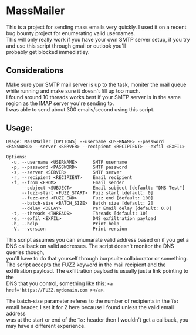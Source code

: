 # MassMailer
This is a project for sending mass emails very quickly. I used it on a recent bug bounty project for enumerating valid usernames.  
This will only really work if you have your own SMTP server setup, if you try and use this script through gmail or outlook you'll  
probably get blocked immediatley.  
  
## Considerations
Make sure your SMTP mail server is up to the task, moniter the mail queue while running and make sure it doesn't fill up too much.  
I found around 10 threads works best if your SMTP server is in the same region as the IMAP server you're sending to.  
I was able to send about 300 emails/second using this script.

## Usage:
```
Usage: MassMailer [OPTIONS] --username <USERNAME> --password <PASSWORD> --server <SERVER> --recipient <RECIPIENT> --exfil <EXFIL>

Options:
  -u, --username <USERNAME>      SMTP username
  -p, --password <PASSWORD>      SMTP password
  -s, --server <SERVER>          SMTP server
  -r, --recipient <RECIPIENT>    Email recipient
  -f, --from <FROM>              Email sender
      --subject <SUBJECT>        Email subject [default: "DNS Test"]
      --fuzz-start <FUZZ_START>  Fuzz start [default: 0]
      --fuzz-end <FUZZ_END>      Fuzz end [default: 100]
      --batch-size <BATCH_SIZE>  Batch size [default: 2]
      --delay <DELAY>            Per Email delay [default: 0.0]
  -t, --threads <THREADS>        Threads [default: 10]
  -e, --exfil <EXFIL>            DNS exfiltration payload
  -h, --help                     Print help
  -V, --version                  Print version
```

This script assumes you can enumarate valid address based on if you get a DNS callback on valid addresses. The script doesn't monitor the DNS queries though,  
you'll have to do that yourself through burpsuite collaborator or something.  
The script accepts the FUZZ keyword in the mail recipient and the exfiltration payload. The exfiltration payload is usually just a link pointing to the  
DNS that you control, something like this: `<a href='https://FUZZ.mydomain.com'></a>`.  
  
The batch-size parameter referes to the number of recipients in the `To:` email header, I set it for 2 here because I found unless the valid email address  
was at the start or end of the `To:` header then I wouldn't get a callback, you may have a different experience.